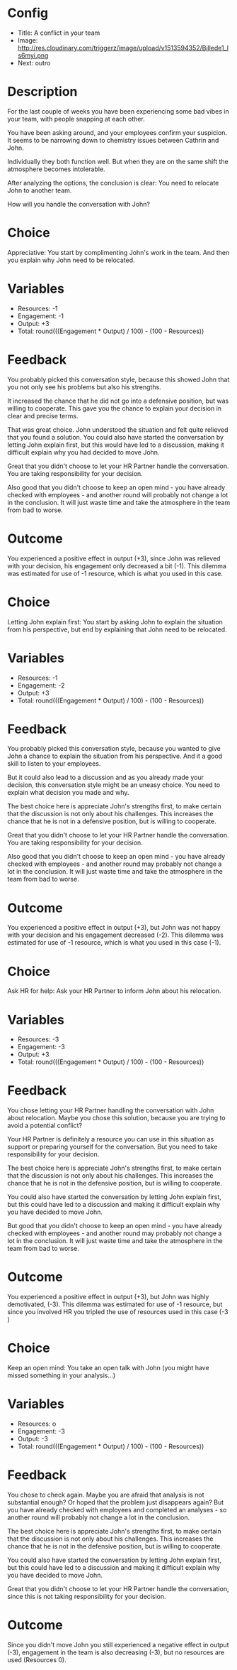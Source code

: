 # Config
 - Title: A conflict in your team
 - Image: http://res.cloudinary.com/triggerz/image/upload/v1513594352/Billede1_ls6myi.png
 - Next: outro

# Description

For the last couple of weeks you have been experiencing some bad vibes in your team, with people snapping at each other.  

You have been asking around, and your employees confirm your suspicion. It seems to be narrowing down to chemistry issues between Cathrin and John. 

Individually they both function well. But when they are on the same shift the atmosphere becomes intolerable. 

After analyzing the options, the conclusion is clear: You need to relocate John to another team.

How will you handle the conversation with John?

# Choice
Appreciative: You start by complimenting John's work in the team. And then you explain why John need to be relocated. 

# Variables
 - Resources: -1
 - Engagement: -1
 - Output: +3
 - Total: round(((Engagement * Output) / 100) - (100 - Resources))

# Feedback
You probably picked this conversation style, because this showed John that you not only see his problems but also his strengths. 

It increased the chance that he did not go into a defensive position, but was willing to cooperate. This gave you the chance to explain your decision in clear and precise terms.

That was great choice. John understood the situation and felt quite relieved that you found a solution. 
You could also have started the conversation by letting John explain first, but this would have led to a discussion, making it difficult explain why you had decided to move John. 

Great that you didn't choose to let your HR Partner handle the conversation. You are taking responsibility for your decision. 

Also good that you didn't choose to keep an open mind - you have already checked with employees - and another round will probably not change a lot in the conclusion. It will just waste time and take the atmosphere in the team from bad to worse.

# Outcome
You experienced a positive effect in output (+3), since John was relieved with your decision, his engagement only decreased a bit (-1). This dilemma was estimated for use of -1 resource, which is what you used in this case.

# Choice
Letting John explain first: You start by asking John to explain the situation from his perspective, but end by explaining that John need to be relocated. 

# Variables
 - Resources: -1
 - Engagement: -2
 - Output: +3
 - Total: round(((Engagement * Output) / 100) - (100 - Resources))

# Feedback
You probably picked this conversation style, because you wanted to give John a chance to explain the situation from his perspective. And it a good skill to listen to your employees. 

But it could also lead to a discussion and as you already made your decision, this conversation style might be an uneasy choice. You need to explain what decision you made and why.

The best choice here is appreciate John's strengths first, to make certain that the discussion is not only about his challenges. This increases the chance that he is not in a defensive position, but is willing to cooperate. 

Great that you didn't choose to let your HR Partner handle the conversation. You are taking responsibility for your decision. 

Also good that you didn't choose to keep an open mind - you have already checked with employees - and another round may probably not change a lot in the conclusion. It will just waste time and take the atmosphere in the team from bad to worse.


# Outcome
You experienced a positive effect in output (+3), but John was not happy with your decision and his engagement decreased (-2). This dilemma was estimated for use of -1 resource, which is what you used in this case (-1).

# Choice
Ask HR for help: Ask your HR Partner to inform John about his relocation.

# Variables
 - Resources: -3
 - Engagement: -3
 - Output: +3
 - Total: round(((Engagement * Output) / 100) - (100 - Resources))

# Feedback
You chose letting your HR Partner handling the conversation with John about relocation. Maybe you chose this solution, because you are trying to avoid a potential conflict? 

Your HR Partner is definitely a resource you can use in this situation as support or preparing yourself for the conversation. But you need to take responsibility for your decision. 

The best choice here is appreciate John's strengths first, to make certain that the discussion is not only about his challenges. This increases the chance that he is not in the defensive position, but is willing to cooperate. 

You could also have started the conversation by letting John explain first, but this could have led to a discussion and making it difficult explain why you have decided to move John. 

But good that you didn't choose to keep an open mind - you have already checked with employees - and another round may probably not change a lot in the conclusion. It will just waste time and take the atmosphere in the team from bad to worse.


# Outcome
You experienced a positive effect in output (+3), but John was highly demotivated, (-3). This dilemma was estimated for use of -1 resource, but since you involved HR you tripled the use of resources used in this case (-3 )

# Choice
Keep an open mind: You take an open talk with John (you might have missed something in your analysis…) 

# Variables
 - Resources: o
 - Engagement: -3
 - Output: -3
 - Total: round(((Engagement * Output) / 100) - (100 - Resources))

# Feedback
You chose to check again. Maybe you are afraid that analysis is not substantial enough? Or hoped that the problem just disappears again? But you have already checked with employees and completed an analyses - so another round will probably not change a lot in the conclusion.

The best choice here is appreciate John's strengths first, to make certain that the discussion is not only about his challenges. This increases the chance that he is not in the defensive position, but is willing to cooperate. 

You could also have started the conversation by letting John explain first, but this could have led to a discussion and making it difficult explain why you have decided to move John. 

Great that you didn't choose to let your HR Partner handle the conversation, since this is not taking responsibility for your decision. 


# Outcome
Since you didn't move John you still experienced a negative effect in output (-3), engagement in the team is also decreasing (-3), but no resources are used (Resources 0).

